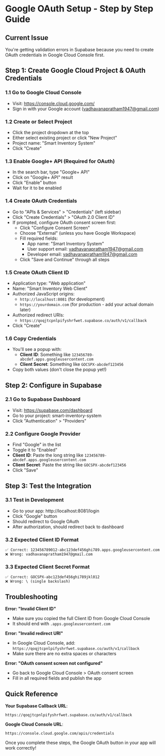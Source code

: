 # Google OAuth Setup - Step by Step Guide

## Current Issue

You're getting validation errors in Supabase because you need to create OAuth credentials in Google Cloud Console first.

## Step 1: Create Google Cloud Project & OAuth Credentials

### 1.1 Go to Google Cloud Console

- Visit: https://console.cloud.google.com/
- Sign in with your Google account (vadhavanapratham1947@gmail.com)

### 1.2 Create or Select Project

- Click the project dropdown at the top
- Either select existing project or click "New Project"
- Project name: "Smart Inventory System"
- Click "Create"

### 1.3 Enable Google+ API (Required for OAuth)

- In the search bar, type "Google+ API"
- Click on "Google+ API" result
- Click "Enable" button
- Wait for it to be enabled

### 1.4 Create OAuth Credentials

- Go to "APIs & Services" > "Credentials" (left sidebar)
- Click "Create Credentials" > "OAuth 2.0 Client ID"
- If prompted, configure OAuth consent screen first:
  - Click "Configure Consent Screen"
  - Choose "External" (unless you have Google Workspace)
  - Fill required fields:
    - App name: "Smart Inventory System"
    - User support email: vadhavanapratham1947@gmail.com
    - Developer email: vadhavanapratham1947@gmail.com
  - Click "Save and Continue" through all steps

### 1.5 Create OAuth Client ID

- Application type: "Web application"
- Name: "Smart Inventory Web Client"
- Authorized JavaScript origins:
  - `http://localhost:8081` (for development)
  - `https://yourdomain.com` (for production - add your actual domain later)
- Authorized redirect URIs:
  - `https://qoqjtcpnlpifyshrfwet.supabase.co/auth/v1/callback`
- Click "Create"

### 1.6 Copy Credentials

- You'll see a popup with:
  - **Client ID**: Something like `123456789-abcdef.apps.googleusercontent.com`
  - **Client Secret**: Something like `GOCSPX-abcdef123456`
- Copy both values (don't close the popup yet!)

## Step 2: Configure in Supabase

### 2.1 Go to Supabase Dashboard

- Visit: https://supabase.com/dashboard
- Go to your project: smart-inventory-system
- Click "Authentication" > "Providers"

### 2.2 Configure Google Provider

- Find "Google" in the list
- Toggle it to "Enabled"
- **Client ID**: Paste the long string like `123456789-abcdef.apps.googleusercontent.com`
- **Client Secret**: Paste the string like `GOCSPX-abcdef123456`
- Click "Save"

## Step 3: Test the Integration

### 3.1 Test in Development

- Go to your app: http://localhost:8081/login
- Click "Google" button
- Should redirect to Google OAuth
- After authorization, should redirect back to dashboard

### 3.2 Expected Client ID Format

```
✅ Correct: 123456789012-abc123def456ghi789.apps.googleusercontent.com
❌ Wrong: vadhavanapratham1947@gmail.com
```

### 3.3 Expected Client Secret Format

```
✅ Correct: GOCSPX-abc123def456ghi789jkl012
❌ Wrong: \ (single backslash)
```

## Troubleshooting

**Error: "Invalid Client ID"**

- Make sure you copied the full Client ID from Google Cloud Console
- It should end with `.apps.googleusercontent.com`

**Error: "Invalid redirect URI"**

- In Google Cloud Console, add: `https://qoqjtcpnlpifyshrfwet.supabase.co/auth/v1/callback`
- Make sure there are no extra spaces or characters

**Error: "OAuth consent screen not configured"**

- Go back to Google Cloud Console > OAuth consent screen
- Fill in all required fields and publish the app

## Quick Reference

**Your Supabase Callback URL**:

```
https://qoqjtcpnlpifyshrfwet.supabase.co/auth/v1/callback
```

**Google Cloud Console URL**:

```
https://console.cloud.google.com/apis/credentials
```

Once you complete these steps, the Google OAuth button in your app will work correctly!
